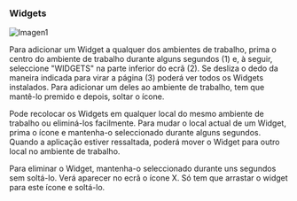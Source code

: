 ### Widgets

![Imagen1](http://static.energysistem.com/images/manuals/42499/56dd9ed17eed4.jpg)

Para adicionar um Widget a qualquer dos ambientes de trabalho, prima o centro do ambiente de trabalho durante alguns segundos (1) e, à seguir, seleccione "WIDGETS" na parte inferior do ecrã (2).  Se desliza o dedo da maneira indicada para virar a página (3) poderá ver todos os Widgets instalados. Para adicionar um deles ao ambiente de trabalho, tem que mantê-lo premido e depois, soltar o ícone.

Pode recolocar os Widgets em qualquer local do mesmo ambiente de trabalho ou eliminá-los facilmente.  Para mudar o local actual de um Widget, prima o ícone e mantenha-o seleccionado durante alguns segundos. Quando a aplicação estiver ressaltada, poderá mover o Widget para outro local no ambiente de trabalho.

Para eliminar o Widget, mantenha-o seleccionado durante uns segundos sem soltá-lo. Verá aparecer no ecrã o ícone X. Só tem que arrastar o widget para este ícone e soltá-lo.
